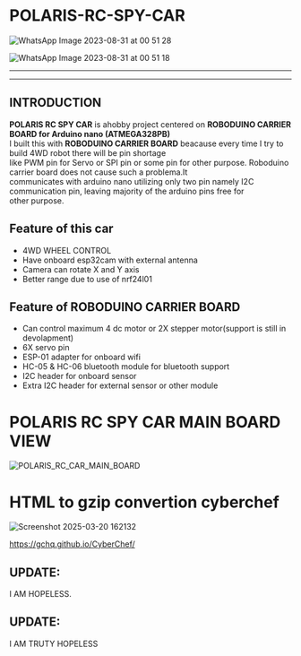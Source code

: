 # POLARIS-RC-SPY-CAR
![WhatsApp Image 2023-08-31 at 00 51 28](https://github.com/PolarisArm/POLARIS-RC-SPY-CAR/assets/143507006/2c2d8060-1286-438a-b7cf-dc354a2e3d71)

![WhatsApp Image 2023-08-31 at 00 51 18](https://github.com/PolarisArm/POLARIS-RC-SPY-CAR/assets/143507006/fe50a6dd-9510-4460-bf6b-7d13b98b820f)
________________________________________________________________________________________________________________________________________________
________________________________________________________________________________________________________________________________________________

## INTRODUCTION

__POLARIS RC SPY CAR__ is ahobby project centered on __ROBODUINO CARRIER BOARD for Arduino nano (ATMEGA328PB)__<br>
I built this with __ROBODUINO CARRIER BOARD__ beacause every time I try to build 4WD robot there will be pin shortage <br>
like PWM pin for Servo or SPI pin or some pin for other purpose. Roboduino carrier board does not cause such a problema.It<br>
communicates with arduino nano utilizing only two pin namely I2C communication pin, leaving majority of the arduino pins free for <br>
other purpose.

## Feature of this car
* 4WD WHEEL CONTROL
* Have onboard esp32cam with external antenna
* Camera can rotate X and Y axis
* Better range due to use of nrf24l01

## Feature of ROBODUINO CARRIER BOARD
* Can control maximum 4 dc motor or 2X stepper motor(support is still in devolapment)
* 6X servo pin
* ESP-01 adapter for onboard wifi
* HC-05 & HC-06 bluetooth module for bluetooth support
* I2C header for onboard sensor
* Extra I2C header for external sensor or other module
  
# POLARIS RC SPY CAR MAIN BOARD VIEW

![POLARIS_RC_CAR_MAIN_BOARD](https://github.com/PolarisArm/POLARIS-RC-SPY-CAR/assets/143507006/dfb86663-4ccd-4a9b-a809-4096db497acc)

# HTML to gzip convertion cyberchef
![Screenshot 2025-03-20 162132](https://github.com/user-attachments/assets/116c38b9-3f89-4147-9a6f-8a64c8fc2721)

https://gchq.github.io/CyberChef/
## UPDATE:

I AM HOPELESS.

## UPDATE:
I AM TRUTY HOPELESS
  
  
